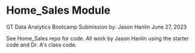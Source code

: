 # Home_Sales  Module
GT Data Analytics Bootcamp
Submission by: Jason Hanlin
June 27, 2023

See Home_Sales repo for code. 
All work by Jason Hanlin using the starter code and Dr. A's class code. 